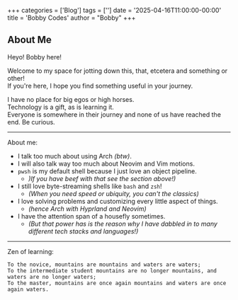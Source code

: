 +++
categories = ['Blog']
tags = ['']
date = '2025-04-16T11:00:00-00:00'
title = 'Bobby Codes'
author = "Bobby"
+++

## About Me

Heyo! Bobby here!  

Welcome to my space for jotting down this, that, etcetera and something or other!  
If you're here, I hope you find something useful in your journey.  

I have no place for big egos or high horses.  
Technology is a gift, as is learning it.  
Everyone is somewhere in their journey and none of us have reached the end.
Be curious.  

---

About me:

- I talk too much about using Arch _(btw)_.
- I will also talk way too much about Neovim and Vim motions.
- `pwsh` is my default shell because I just love an object pipeline.
  * _)If you have beef with that see the section above!)_
- I still love byte-streaming shells like `bash` and `zsh`!
  * _(When you need speed or ubiquity, you can't the classics)_
- I love solving problems and customizing every little aspect of things. 
  * _(hence Arch with Hyprland and Neovim)_
- I have the attention span of a housefly sometimes.
  * _(But that power has is the reason why I have dabbled in to many different tech stacks and languages!)_

---

Zen of learning:

```text
To the novice, mountains are mountains and waters are waters;
To the intermediate student mountains are no longer mountains, and waters are no longer waters;
To the master, mountains are once again mountains and waters are once again waters.
```
